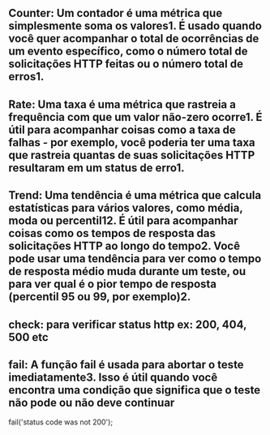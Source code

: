 ## Counter: Um contador é uma métrica que simplesmente soma os valores1. É usado quando você quer acompanhar o total de ocorrências de um evento específico, como o número total de solicitações HTTP feitas ou o número total de erros1.

## Rate: Uma taxa é uma métrica que rastreia a frequência com que um valor não-zero ocorre1. É útil para acompanhar coisas como a taxa de falhas - por exemplo, você poderia ter uma taxa que rastreia quantas de suas solicitações HTTP resultaram em um status de erro1.

## Trend: Uma tendência é uma métrica que calcula estatísticas para vários valores, como média, moda ou percentil12. É útil para acompanhar coisas como os tempos de resposta das solicitações HTTP ao longo do tempo2. Você pode usar uma tendência para ver como o tempo de resposta médio muda durante um teste, ou para ver qual é o pior tempo de resposta (percentil 95 ou 99, por exemplo)2.

## check: para verificar status http ex: 200, 404, 500 etc

## fail: A função fail é usada para abortar o teste imediatamente3. Isso é útil quando você encontra uma condição que significa que o teste não pode ou não deve continuar
 fail('status code was not 200');